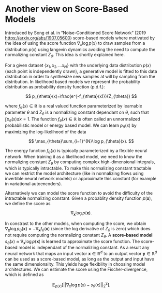 # Another view on Score-Based Models

Introduced by Song et al. in “Noise-Conditioned Score Network” (2019 https://arxiv.org/abs/1907.05600) score-based models where motivated by the idea of using the score function $\nabla_x \log p(x)$ to draw samples from a distribution $p(x)$ using langevin dynamics avoiding the need to compute the normalizing constant $Z_\theta$. This idea is shortly explained here. 

For a given dataset $\{x_1, x_2, ... x_N\}$ with the underlying data distribution $p(x)$ (each point is independently drawn), a generative model is fitted to this data distribution in order to synthesize new samples at will by sampling from the distribution. In likelihood based models we represent the probability distribution as probability density function (p.d.f.): 

$$
p_{\theta}(x)=\frac{e^{-f_{\theta}(x)}}{Z_{\theta}}
$$

where $f_{\theta}(x) \in \mathbb{R}$ is a real valued function parameterized by learnable parameter $\theta$ and $Z_{\theta}$ is a normalizing constant dependant on $\theta$, such that $\int p_{\theta}(x)dx=1$. The function $f_{\theta}(x) \in \mathbb{R}$ is often called an unnormalized probabilistic model or energy based model. We can learn $p_{\theta}(x)$ by maximizing the log-likelihood of the data 

$$
\max_{\theta}\sum_{i=1}^{N}\log p_{\theta}(x).
$$

The energy function $f_{\theta}(x)$ is typically parameterized by a flexible neural network. When training it as a likelihood model, we need to know the normalizing constant $Z_\theta$ by computing complex high-dimensional integrals, which is typically intractable. To make this normalizing constant tractable we can restrict the model architecture (like in normalizing flows using invertible neural network models) or approximate this constant (for example in variational autoencoders). 

Alternatively we can model the score function to avoid the difficulty of the intractable normalizing constant. Given a probablity density function $p(\mathbf{x})$, we define the score as

$$
\nabla_\mathbf{x} \log p(\mathbf{x}).
$$

In constrast to the other models, when computing the score, we obtain $\nabla_\mathbf{x} \log p_\theta(\mathbf{x}) = -\nabla_\mathbf{x} f_\theta(\mathbf{x})$ (since the log derivative of $Z_\theta$ is zero) which does not require computing the normalizing constant $Z_\theta$. A **score-based model** $s_{\theta}(x)\approx \nabla_\mathbf{x} \log p(\mathbf{x})$ is learned to approximate the score function. The score-based model is independant of the normalizing constant. As a result any neural network that maps an input vector $\mathbf{x} \in \mathbb{R}^d$ to an output vector $\mathbf{y} \in \mathbb{R}^d$ can be used as a score-based model, as long as the output and input have the same dimensionality. This yields huge flexibility in choosing model architectures. We can estimate the score using the Fischer-divergence, which is defined as

$$
\mathbb{E}_{p(x)}[||\nabla_x \log p(x)-s_{\theta}(x)||_2^2].
$$ 

